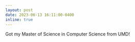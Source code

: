 ```yaml
---
layout: post
date: 2023-06-13 16:11:00-0400
inline: true
---
```

Got my Master of Science in Computer Science from UMD!
<!-- Announcements and news can be much longer than just quick inline posts. In fact, they can have all the features available for the standard blog posts. See below. -->